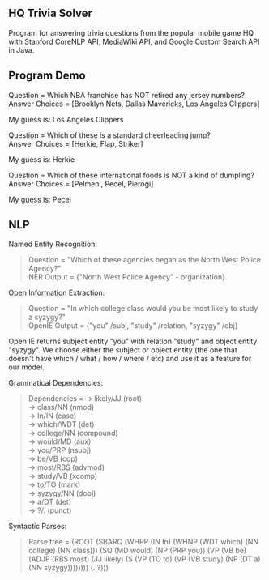 ## HQ Trivia Solver
Program for answering trivia questions from the popular mobile game HQ with Stanford CoreNLP API, MediaWiki API, and Google Custom Search API in Java.

## Program Demo
Question = Which NBA franchise has NOT retired any jersey numbers?  
Answer Choices = [Brooklyn Nets, Dallas Mavericks, Los Angeles Clippers]  
  
My guess is: Los Angeles Clippers  

Question = Which of these is a standard cheerleading jump?  
Answer Choices = [Herkie, Flap, Striker]  
  
My guess is: Herkie  

Question = Which of these international foods is NOT a kind of dumpling?  
Answer Choices = [Pelmeni, Pecel, Pierogi]  
  
My guess is: Pecel  
  
## NLP
Named Entity Recognition:
>Question = "Which of these agencies began as the North West Police Agency?"  
>NER Output = {"North West Police Agency" - organization}.  

Open Information Extraction:  
>Question = "In which college class would you be most likely to study a syzygy?"  
>OpenIE Output = {"you" /subj, "study" /relation, "syzygy" /obj}  

Open IE returns subject entity "you" with relation "study" and object entity "syzygy". We choose either the subject or object entity (the one that doesn't have which / what / how / where / etc) and use it as a feature for our model.  
  
Grammatical Dependencies:
>Dependencies = -> likely/JJ (root)  
>  -> class/NN (nmod)  
>    -> In/IN (case)  
>    -> which/WDT (det)  
>    -> college/NN (compound)  
>  -> would/MD (aux)  
>  -> you/PRP (nsubj)  
>  -> be/VB (cop)  
>  -> most/RBS (advmod)  
>  -> study/VB (xcomp)  
>    -> to/TO (mark)  
>    -> syzygy/NN (dobj)  
>      -> a/DT (det)  
>  -> ?/. (punct)  

Syntactic Parses:
>Parse tree = (ROOT (SBARQ (WHPP (IN In) (WHNP (WDT which) (NN college) (NN class))) (SQ (MD would) (NP (PRP you)) (VP (VB be) (ADJP (RBS most) (JJ likely) (S (VP (TO to) (VP (VB study) (NP (DT a) (NN syzygy)))))))) (. ?)))
